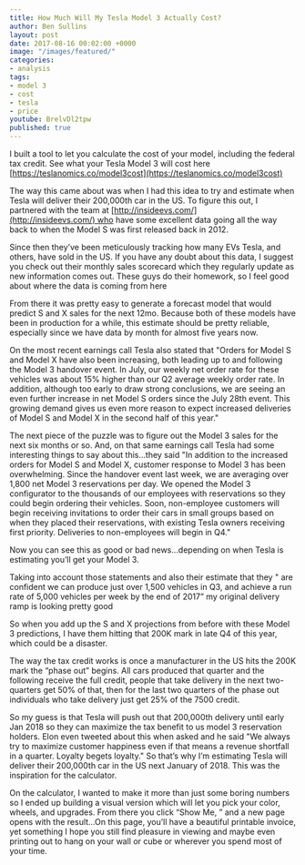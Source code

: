 ```yaml
---
title: How Much Will My Tesla Model 3 Actually Cost?
author: Ben Sullins
layout: post
date: 2017-08-16 00:02:00 +0000
image: "/images/featured/"
categories:
- analysis
tags:
- model 3
- cost
- tesla
- price
youtube: BrelvDl2tpw
published: true
---
```

I built a tool to let you calculate the cost of your model, including the federal tax credit. See what your Tesla Model 3 will cost here [https://teslanomics.co/model3cost](https://teslanomics.co/model3cost)
 
The way this came about was when I had this idea to try and estimate when Tesla will deliver their 200,000th car in the US. To figure this out, I partnered with the team at [http://insideevs.com/](http://insideevs.com/) who have some excellent data going all the way back to when the Model S was first released back in 2012.

Since then they’ve been meticulously tracking how many EVs Tesla, and others, have sold in the US. If you have any doubt about this data, I suggest you check out their monthly sales scorecard which they regularly update as new information comes out. These guys do their homework, so I feel good about where the data is coming from here

From there it was pretty easy to generate a forecast model that would predict S and X sales for the next 12mo. Because both of these models have been in production for a while, this estimate should be pretty reliable, especially since we have data by month for almost five years now.

On the most recent earnings call Tesla also stated that "Orders for Model S and Model X have also been increasing, both leading up to and following the Model 3 handover event. In July, our weekly net order rate for these vehicles was about 15% higher than our Q2 average weekly order rate. In addition, although too early to draw strong conclusions, we are seeing an even further increase in net Model S orders since the July 28th event. This growing demand gives us even more reason to expect increased deliveries of Model S and Model X in the second half of this year."

The next piece of the puzzle was to figure out the Model 3 sales for the next six months or so. And, on that same earnings call Tesla had some interesting things to say about this…they said "In addition to the increased orders for Model S and Model X, customer response to Model 3 has been overwhelming. Since the handover event last week, we are averaging over 1,800 net Model 3 reservations per day. We opened the Model 3 configurator to the thousands of our employees with reservations so they could begin ordering their vehicles. Soon, non-employee customers will begin receiving invitations to order their cars in small groups based on when they placed their reservations, with existing Tesla owners receiving first priority. Deliveries to non-employees will begin in Q4."

Now you can see this as good or bad news…depending on when Tesla is estimating you’ll get your Model 3.

Taking into account those statements and also their estimate that they " are confident we can produce just over 1,500 vehicles in Q3, and achieve a run rate of 5,000 vehicles per week by the end of 2017” my original delivery ramp is looking pretty good

So when you add up the S and X projections from before with these Model 3 predictions, I have them hitting that 200K mark in late Q4 of this year, which could be a disaster.

The way the tax credit works is once a manufacturer in the US hits the 200K mark the “phase out” begins. All cars produced that quarter and the following receive the full credit, people that take delivery in the next two-quarters get 50% of that, then for the last two quarters of the phase out individuals who take delivery just get 25% of the 7500 credit.

So my guess is that Tesla will push out that 200,000th delivery until early Jan 2018 so they can maximize the tax benefit to us model 3 reservation holders. Elon even tweeted about this when asked and he said "We always try to maximize customer happiness even if that means a revenue shortfall in a quarter. Loyalty begets loyalty."
So that’s why I’m estimating Tesla will deliver their 200,000th car in the US next January of 2018. This was the inspiration for the calculator.

On the calculator, I wanted to make it more than just some boring numbers so I ended up building a visual version which will let you pick your color, wheels, and upgrades. From there you click “Show Me, ” and a new page opens with the result…On this page, you’ll have a beautiful printable invoice, yet something I hope you still find pleasure in viewing and maybe even printing out to hang on your wall or cube or wherever you spend most of your time.
